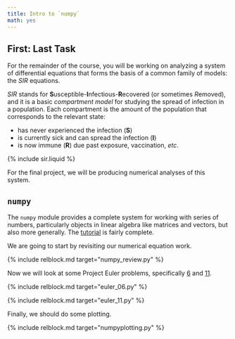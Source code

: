 ```yaml
---
title: Intro to `numpy`
math: yes
---
```


## First: Last Task

For the remainder of the course, you will be working on analyzing a system of
differential equations that forms the basis of a common family of models:
the *SIR* equations.

*SIR* stands for **S**usceptible-**I**nfectious-**R**ecovered (or sometimes
*R*emoved), and it is a basic *compartment model* for studying the spread of infection
in a population.  Each compartment is the amount of the population that corresponds
to the relevant state:

 - has never experienced the infection (**S**)
 - is currently sick and can spread the infection (**I**)
 - is now immune (**R**) due past exposure, vaccination, *etc*.

{% include sir.liquid %}

For the final project, we will be producing numerical analyses of this system.

## `numpy`

The `numpy` module provides a complete system for working with series of numbers,
particularly objects in linear algebra like matrices and vectors, but also more
generally.  The [tutorial](http://wiki.scipy.org/Tentative_NumPy_Tutorial) is
fairly complete.

We are going to start by revisiting our numerical equation work.

{% include relblock.md target="numpy_review.py" %}

Now we will look at some Project Euler problems, specifically [6](https://projecteuler.net/problem=6)
and [11](https://projecteuler.net/problem=11).

{% include relblock.md target="euler_06.py" %}

{% include relblock.md target="euler_11.py" %}

Finally, we should do some plotting.

{% include relblock.md target="numpyplotting.py" %}
